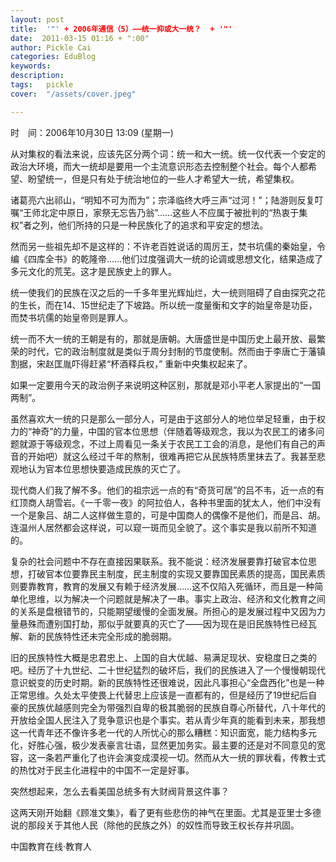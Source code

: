 ```yaml
---
layout: post  
title:  '"' + 2006年通信（5）——统一抑或大一统？  + '"'
date:  2011-03-15 01:16 + ":00" 
author: Pickle Cai  
categories: EduBlog  
keywords: 
description:   
tags:	pickle   
cover:  "/assets/cover.jpeg"  

---  
```

    
时　间：2006年10月30日 13:09 (星期一)

从对集权的看法来说，应该先区分两个词：统一和大一统。统一仅代表一个安定的政治大环境，而大一统却是要用一个主流意识形态去控制整个社会。每个人都希望、盼望统一，但是只有处于统治地位的一些人才希望大一统，希望集权。

诸葛亮六出祁山，“明知不可为而为”；宗泽临终大呼三声“过河！”；陆游则反复叮嘱“王师北定中原日，家祭无忘告乃翁”……这些人不应属于被批判的“热衷于集权”者之列，他们所持的只是一种民族化了的追求和平安定的想法。

然而另一些祖先却不是这样的：不许老百姓说话的周厉王，焚书坑儒的秦始皇，令编《四库全书》的乾隆帝……他们过度强调大一统的论调或思想文化，结果造成了多元文化的荒芜。这才是民族史上的罪人。

统一使我们的民族在汉之后的一千多年里光辉灿烂，大一统则阻碍了自由探究之花的生长，而在14、15世纪走了下坡路。所以统一度量衡和文字的始皇帝是功臣，而焚书坑儒的始皇帝则是罪人。

统一而不大一统的王朝是有的，那就是唐朝。大唐盛世是中国历史上最开放、最繁荣的时代，它的政治制度就是类似于周分封制的节度使制。然而由于李唐亡于藩镇割据，宋赵匡胤吓得赶紧“杯酒释兵权，” 重新中央集权起来了。

如果一定要用今天的政治例子来说明这种区别，那就是邓小平老人家提出的“一国两制”。

虽然喜欢大一统的只是那么一部分人，可是由于这部分人的地位举足轻重，由于权力的“神奇”的力量，中国的官本位思想（伴随着等级观念，我以为农民工的诸多问题就源于等级观念，不过上周看见一条关于农民工工会的消息，是他们有自己的声音的开始吧）就这么经过千年的熬制，很难再把它从民族特质里抹去了。我甚至悲观地认为官本位思想快要造成民族的灭亡了。

现代商人们我了解不多。他们的祖宗远一点的有“奇货可居”的吕不韦，近一点的有红顶商人胡雪岩。《一千零一夜》的阿拉伯人，各种书里面的犹太人，他们中没有一个是象吕、胡二人这样做生意的，可是中国商人的偶像不是他们，而是吕、胡。连温州人居然都会这样说，可以窥一斑而见全貌了。这个事实是我以前所不知道的。

复杂的社会问题中不存在直接因果联系。我不能说：经济发展要靠打破官本位思想，打破官本位要靠民主制度，民主制度的实现又要靠国民素质的提高，国民素质则要靠教育，教育的发展又有赖于经济发展……这不仅陷入死循环，而且是一种简单化思维，以为解决一个问题就是解决了一串。事实上政治、经济和文化教育之间的关系是盘根错节的，只能期望缓慢的全面发展。所担心的是发展过程中又因为力量悬殊而遭别国打劫，那似乎就要真的灭亡了——因为现在是旧民族特性已经瓦解、新的民族特性还未完全形成的脆弱期。

旧的民族特性大概是忠君忠上、上国的自大优越、易满足现状、安稳度日之类的吧。经历了十九世纪、二十世纪猛烈的破坏后，我们的民族进入了一个慢慢朝现代意识蜕变的历史时期。新的民族特性还很难说，因此凡事担心“全盘西化”也是一种正常思维。久处太平使畏上代替忠上应该是一直都有的，但是经历了19世纪后自豪的民族优越感则完全为带强烈自卑的极其脆弱的民族自尊心所替代，八十年代的开放给全国人民注入了竞争意识也是个事实。若从青少年真的能看到未来，那我想这一代青年还不像许多老一代的人所忧心的那么糟糕：知识面宽，能力结构多元化，好胜心强，极少发表豪言壮语，显然更加务实。最主要的还是对不同意见的宽容，这一条若严重化了也许会演变成漠视一切。然而从大一统的罪状看，传教士式的热忱对于民主化进程中的中国不一定是好事。

 突然想起来，怎么去看美国总统多有大财阀背景这件事？

 这两天刚开始翻《顾准文集》，看了更有些悲伤的神气在里面。尤其是亚里士多德说的那段关于其他人民（除他的民族之外）的奴性而导致王权长存并巩固。

		

		    
 中国教育在线·教育人


